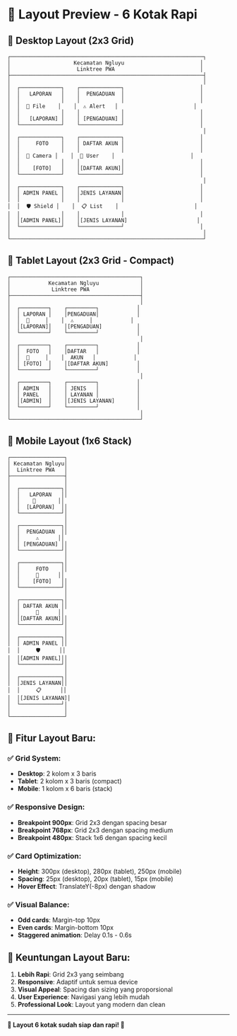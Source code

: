 # 🎨 **Layout Preview - 6 Kotak Rapi**

## 📱 **Desktop Layout (2x3 Grid)**

```
┌─────────────────────────────────────────────────────────────┐
│                    Kecamatan Ngluyu                        │
│                     Linktree PWA                           │
├─────────────────────────────────────────────────────────────┤
│                                                             │
│  ┌─────────────┐    ┌─────────────┐                        │
│  │   LAPORAN   │    │  PENGADUAN  │                        │
│  │             │    │             │                        │
│  │  📄 File    │    │  ⚠️ Alert   │                        │
│  │             │    │             │                        │
│  │   [LAPORAN] │    │ [PENGADUAN] │                        │
│  └─────────────┘    └─────────────┘                        │
│                                                             │
│  ┌─────────────┐    ┌─────────────┐                        │
│  │     FOTO    │    │ DAFTAR AKUN │                        │
│  │             │    │             │                        │
│  │  📸 Camera │    │  👤 User    │                        │
│  │             │    │             │                        │
│  │    [FOTO]   │    │[DAFTAR AKUN]│                        │
│  └─────────────┘    └─────────────┘                        │
│                                                             │
│  ┌─────────────┐    ┌─────────────┐                        │
│  │ ADMIN PANEL │    │JENIS LAYANAN│                        │
│  │             │    │             │                        │
│  │  🛡️ Shield │    │  📋 List    │                        │
│  │             │    │             │                        │
│  │[ADMIN PANEL]│    │[JENIS LAYANAN]                      │
│  └─────────────┘    └─────────────┘                        │
│                                                             │
└─────────────────────────────────────────────────────────────┘
```

## 📱 **Tablet Layout (2x3 Grid - Compact)**

```
┌─────────────────────────────────────────┐
│            Kecamatan Ngluyu             │
│             Linktree PWA                │
├─────────────────────────────────────────┤
│                                         │
│  ┌─────────┐    ┌─────────┐            │
│  │ LAPORAN │    │PENGADUAN│            │
│  │  📄     │    │  ⚠️     │            │
│  │[LAPORAN]│    │[PENGADUAN]           │
│  └─────────┘    └─────────┘            │
│                                         │
│  ┌─────────┐    ┌─────────┐            │
│  │  FOTO   │    │DAFTAR   │            │
│  │  📸     │    │  AKUN   │            │
│  │ [FOTO]  │    │[DAFTAR AKUN]         │
│  └─────────┘    └─────────┘            │
│                                         │
│  ┌─────────┐    ┌─────────┐            │
│  │ ADMIN   │    │ JENIS   │            │
│  │ PANEL   │    │ LAYANAN │            │
│  │[ADMIN]  │    │[JENIS LAYANAN]       │
│  └─────────┘    └─────────┘            │
│                                         │
└─────────────────────────────────────────┘
```

## 📱 **Mobile Layout (1x6 Stack)**

```
┌─────────────────┐
│ Kecamatan Ngluyu│
│  Linktree PWA   │
├─────────────────┤
│                 │
│  ┌─────────────┐│
│  │   LAPORAN   ││
│  │    📄       ││
│  │  [LAPORAN]  ││
│  └─────────────┘│
│                 │
│  ┌─────────────┐│
│  │  PENGADUAN  ││
│  │     ⚠️      ││
│  │ [PENGADUAN] ││
│  └─────────────┘│
│                 │
│  ┌─────────────┐│
│  │     FOTO    ││
│  │     📸      ││
│  │    [FOTO]   ││
│  └─────────────┘│
│                 │
│  ┌─────────────┐│
│  │ DAFTAR AKUN ││
│  │     👤      ││
│  │[DAFTAR AKUN]││
│  └─────────────┘│
│                 │
│  ┌─────────────┐│
│  │ ADMIN PANEL ││
│  │     🛡️      ││
│  │[ADMIN PANEL]││
│  └─────────────┘│
│                 │
│  ┌─────────────┐│
│  │JENIS LAYANAN││
│  │     📋      ││
│  │[JENIS LAYANAN]│
│  └─────────────┘│
│                 │
└─────────────────┘
```

## 🎯 **Fitur Layout Baru:**

### **✅ Grid System:**
- **Desktop**: 2 kolom x 3 baris
- **Tablet**: 2 kolom x 3 baris (compact)
- **Mobile**: 1 kolom x 6 baris (stack)

### **✅ Responsive Design:**
- **Breakpoint 900px**: Grid 2x3 dengan spacing besar
- **Breakpoint 768px**: Grid 2x3 dengan spacing medium
- **Breakpoint 480px**: Stack 1x6 dengan spacing kecil

### **✅ Card Optimization:**
- **Height**: 300px (desktop), 280px (tablet), 250px (mobile)
- **Spacing**: 25px (desktop), 20px (tablet), 15px (mobile)
- **Hover Effect**: TranslateY(-8px) dengan shadow

### **✅ Visual Balance:**
- **Odd cards**: Margin-top 10px
- **Even cards**: Margin-bottom 10px
- **Staggered animation**: Delay 0.1s - 0.6s

## 🚀 **Keuntungan Layout Baru:**

1. **Lebih Rapi**: Grid 2x3 yang seimbang
2. **Responsive**: Adaptif untuk semua device
3. **Visual Appeal**: Spacing dan sizing yang proporsional
4. **User Experience**: Navigasi yang lebih mudah
5. **Professional Look**: Layout yang modern dan clean

---

**🎨 Layout 6 kotak sudah siap dan rapi! 🚀**


